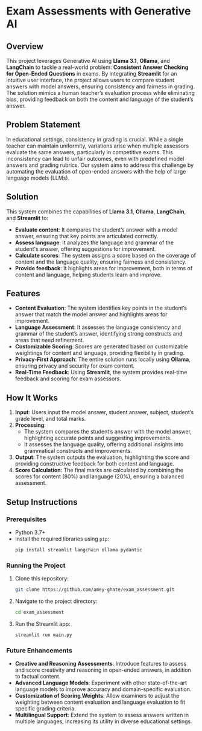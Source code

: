 # Exam Assessments with Generative AI

## Overview
This project leverages Generative AI using **Llama 3.1**, **Ollama**, and **LangChain** to tackle a real-world problem: **Consistent Answer Checking for Open-Ended Questions** in exams. By integrating **Streamlit** for an intuitive user interface, the project allows users to compare student answers with model answers, ensuring consistency and fairness in grading. The solution mimics a human teacher’s evaluation process while eliminating bias, providing feedback on both the content and language of the student’s answer.

## Problem Statement
In educational settings, consistency in grading is crucial. While a single teacher can maintain uniformity, variations arise when multiple assessors evaluate the same answers, particularly in competitive exams. This inconsistency can lead to unfair outcomes, even with predefined model answers and grading rubrics. Our system aims to address this challenge by automating the evaluation of open-ended answers with the help of large language models (LLMs).

## Solution
This system combines the capabilities of **Llama 3.1**, **Ollama**, **LangChain**, and **Streamlit** to:
- **Evaluate content**: It compares the student’s answer with a model answer, ensuring that key points are articulated correctly.
- **Assess language**: It analyzes the language and grammar of the student's answer, offering suggestions for improvement.
- **Calculate scores**: The system assigns a score based on the coverage of content and the language quality, ensuring fairness and consistency.
- **Provide feedback**: It highlights areas for improvement, both in terms of content and language, helping students learn and improve.

## Features
- **Content Evaluation**: The system identifies key points in the student’s answer that match the model answer and highlights areas for improvement.
- **Language Assessment**: It assesses the language consistency and grammar of the student’s answer, identifying strong constructs and areas that need refinement.
- **Customizable Scoring**: Scores are generated based on customizable weightings for content and language, providing flexibility in grading.
- **Privacy-First Approach**: The entire solution runs locally using **Ollama**, ensuring privacy and security for exam content.
- **Real-Time Feedback**: Using **Streamlit**, the system provides real-time feedback and scoring for exam assessors.

## How It Works
1. **Input**: Users input the model answer, student answer, subject, student’s grade level, and total marks.
2. **Processing**:
   - The system compares the student’s answer with the model answer, highlighting accurate points and suggesting improvements.
   - It assesses the language quality, offering additional insights into grammatical constructs and improvements.
3. **Output**: The system outputs the evaluation, highlighting the score and providing constructive feedback for both content and language.
4. **Score Calculation**: The final marks are calculated by combining the scores for content (80%) and language (20%), ensuring a balanced assessment.

## Setup Instructions

### Prerequisites
- Python 3.7+
- Install the required libraries using `pip`:
  ```bash
  pip install streamlit langchain ollama pydantic

### Running the Project

1. Clone this repository:
   ```bash
   git clone https://github.com/amey-ghate/exam_assessment.git

2. Navigate to the project directory:
   ```bash
   cd exam_assessment

3. Run the Streamlit app:
   ```bash
   streamlit run main.py

### Future Enhancements

- **Creative and Reasoning Assessments**: Introduce features to assess and score creativity and reasoning in open-ended answers, in addition to factual content.
- **Advanced Language Models**: Experiment with other state-of-the-art language models to improve accuracy and domain-specific evaluation.
- **Customization of Scoring Weights**: Allow examiners to adjust the weighting between content evaluation and language evaluation to fit specific grading criteria.
- **Multilingual Support**: Extend the system to assess answers written in multiple languages, increasing its utility in diverse educational settings.


